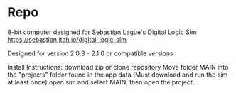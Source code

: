 # Repo
 8-bit computer designed for Sebastian Lague's Digital Logic  Sim
https://sebastian.itch.io/digital-logic-sim

Designed for version 2.0.3 - 2.1.0 or compatible versions

Install Instructions:
download zip or clone repository
Move folder MAIN into the "projects" folder found in the app data (Must download and run the sim at least once)
open sim and select MAIN, then open the project.
